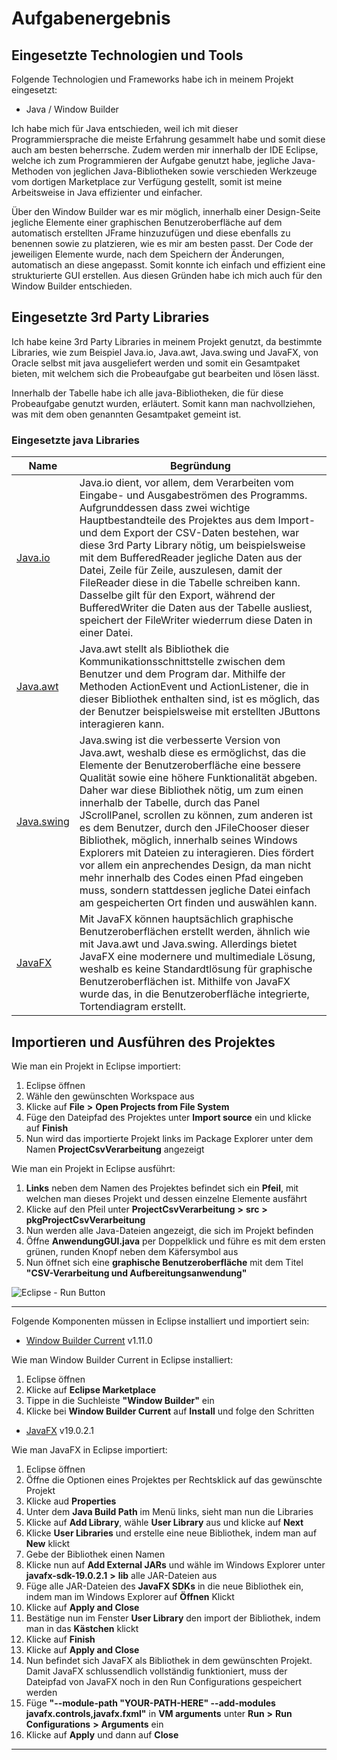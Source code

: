 # Aufgabenergebnis

## Eingesetzte Technologien und Tools

Folgende Technologien und Frameworks habe ich in meinem Projekt eingesetzt:

- Java / Window Builder

Ich habe mich für Java entschieden, weil ich mit dieser Programmiersprache die meiste Erfahrung gesammelt habe und somit diese auch am besten beherrsche. Zudem werden mir innerhalb der IDE Eclipse, welche ich zum Programmieren der Aufgabe genutzt habe, jegliche Java-Methoden von jeglichen Java-Bibliotheken sowie verschieden Werkzeuge vom dortigen Marketplace zur Verfügung gestellt, somit ist meine Arbeitsweise in Java effizienter und einfacher.

Über den Window Builder war es mir möglich, innerhalb einer Design-Seite jegliche Elemente einer graphischen Benutzeroberfläche auf dem automatisch erstellten JFrame hinzuzufügen und diese ebenfalls zu benennen sowie zu platzieren, wie es mir am besten passt. Der Code der jeweiligen Elemente wurde, nach dem Speichern der Änderungen, automatisch an diese angepasst. Somit konnte ich einfach und effizient eine strukturierte GUI erstellen. Aus diesen Gründen habe ich mich auch für den Window Builder entschieden.

## Eingesetzte 3rd Party Libraries

Ich habe keine 3rd Party Libraries in meinem Projekt genutzt, da bestimmte Libraries, wie zum Beispiel Java.io, Java.awt, Java.swing und JavaFX, von Oracle selbst mit java ausgeliefert werden und somit ein Gesamtpaket bieten, mit welchem sich die Probeaufgabe gut bearbeiten und lösen lässt. 

Innerhalb der Tabelle habe ich alle java-Bibliotheken, die für diese Probeaufgabe genutzt wurden, erläutert. Somit kann man nachvollziehen, was mit dem oben genannten Gesamtpaket gemeint ist.

### Eingesetzte java Libraries

Name | Begründung
--- | ---
[Java.io](https://docs.oracle.com/javase/7/docs/api/java/io/package-summary.html) | Java.io dient, vor allem, dem Verarbeiten vom Eingabe- und Ausgabeströmen des Programms. Aufgrunddessen dass zwei wichtige Hauptbestandteile des Projektes aus dem Import- und dem Export der CSV-Daten bestehen, war diese 3rd Party Library nötig, um beispielsweise mit dem BufferedReader jegliche Daten aus der Datei, Zeile für Zeile, auszulesen, damit der FileReader diese in die Tabelle schreiben kann. Dasselbe gilt für den Export, während der BufferedWriter die Daten aus der Tabelle ausliest, speichert der FileWriter wiederrum diese Daten in einer Datei.
[Java.awt](https://docs.oracle.com/javase/7/docs/api/java/awt/package-summary.html) | Java.awt stellt als Bibliothek die Kommunikationsschnittstelle zwischen dem Benutzer und dem Program dar. Mithilfe der Methoden ActionEvent und ActionListener, die in dieser Bibliothek enthalten sind, ist es möglich, das der Benutzer beispielsweise mit erstellten JButtons interagieren kann.
[Java.swing](https://docs.oracle.com/javase/tutorial/uiswing/index.html) | Java.swing ist die verbesserte Version von Java.awt, weshalb diese es ermöglichst, das die Elemente der Benutzeroberfläche eine bessere Qualität sowie eine höhere Funktionalität abgeben. Daher war diese Bibliothek nötig, um zum einen innerhalb der Tabelle, durch das Panel JScrollPanel, scrollen zu können, zum anderen ist es dem Benutzer, durch den JFileChooser dieser Bibliothek, möglich, innerhalb seines Windows Explorers mit Dateien zu interagieren. Dies fördert vor allem ein anprechendes Design, da man nicht mehr innerhalb des Codes einen Pfad eingeben muss, sondern stattdessen jegliche Datei einfach am gespeicherten Ort finden und auswählen kann.
[JavaFX](https://openjfx.io/) | Mit JavaFX können hauptsächlich graphische Benutzeroberflächen erstellt werden, ähnlich wie mit Java.awt und Java.swing. Allerdings bietet JavaFX eine modernere und multimediale Lösung, weshalb es keine Standardtlösung für graphische Benutzeroberflächen ist. Mithilfe von JavaFX wurde das, in die Benutzeroberfläche integrierte, Tortendiagram erstellt.

## Importieren und Ausführen des Projektes

Wie man ein Projekt in Eclipse importiert:

1. Eclipse öffnen
2. Wähle den gewünschten Workspace aus
3. Klicke auf **File** **>** **Open Projects from File System**
4. Füge den Dateipfad des Projektes unter **Import source** ein und klicke auf **Finish**
5. Nun wird das importierte Projekt links im Package Explorer unter dem Namen **ProjectCsvVerarbeitung** angezeigt

Wie man ein Projekt in Eclipse ausführt:

1. **Links** neben dem Namen des Projektes befindet sich ein **Pfeil**, mit welchen man dieses Projekt und dessen einzelne Elemente ausfährt
2. Klicke auf den Pfeil unter **ProjectCsvVerarbeitung** **>** **src** **>** **pkgProjectCsvVerarbeitung**
3. Nun werden alle Java-Dateien angezeigt, die sich im Projekt befinden
4. Öffne **AnwendungGUI.java** per Doppelklick und führe es mit dem ersten grünen, runden Knopf neben dem Käfersymbol aus
5. Nun öffnet sich eine **graphische Benutzeroberfläche** mit dem Titel **"CSV-Verarbeitung und Aufbereitungsanwendung"**

![Eclipse - Run Button](https://i.stack.imgur.com/z72yJ.png/)

---

Folgende Komponenten müssen in Eclipse installiert und importiert sein:

- [Window Builder Current](https://www.eclipse.org/windowbuilder/) v1.11.0

Wie man Window Builder Current in Eclipse installiert:

1. Eclipse öffnen
2. Klicke auf **Eclipse Marketplace**
3. Tippe in die Suchleiste **"Window Builder"** ein
4. Klicke bei **Window Builder Current** auf **Install** und folge den Schritten 

- [JavaFX](https://gluonhq.com/products/javafx/) v19.0.2.1

Wie man JavaFX in Eclipse importiert:

1. Eclipse öffnen
2. Öffne die Optionen eines Projektes per Rechtsklick auf das gewünschte Projekt 
3. Klicke aud **Properties**
4. Unter dem **Java Build Path** im Menü links, sieht man nun die Libraries
5. Klicke auf **Add Library**, wähle **User Library** aus und klicke auf **Next**
6. Klicke **User Libraries** und erstelle eine neue Bibliothek, indem man auf **New** klickt
7. Gebe der Bibliothek einen Namen
8. Klicke nun auf **Add External JARs**  und wähle im Windows Explorer unter **javafx-sdk-19.0.2.1** **>**  **lib** alle JAR-Dateien aus
9. Füge alle JAR-Dateien des **JavaFX SDKs** in die neue Bibliothek ein, indem man im Windows Explorer auf **Öffnen** Klickt
10. Klicke auf **Apply and Close**
11. Bestätige nun im Fenster **User Library** den import der Bibliothek, indem man in das **Kästchen** klickt
12. Klicke auf **Finish**
13. Klicke auf **Apply and Close**
14. Nun befindet sich JavaFX als Bibliothek in dem gewünschten Projekt. Damit JavaFX schlussendlich vollständig funktioniert, muss der Dateipfad von JavaFX noch in den Run Configurations gespeichert werden
16. Füge **"--module-path "YOUR-PATH-HERE" --add-modules javafx.controls,javafx.fxml"** in **VM arguments** unter **Run** **>**  **Run Configurations** **>** **Arguments** ein
17. Klicke auf **Apply** und dann auf **Close**


---
